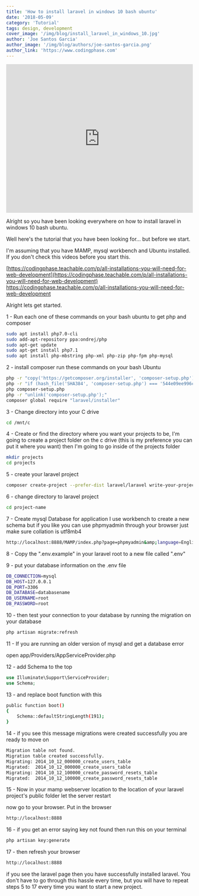 ```yaml
---
title: 'How to install laravel in windows 10 bash ubuntu'
date: '2018-05-09'
category: 'Tutorial'
tags: design, development
cover_image: '/img/blog/install_laravel_in_windows_10.jpg'
author: 'Joe Santos Garcia'
author_image: '/img/blog/authors/joe-santos-garcia.png'
author_link: 'https://www.codingphase.com'
---
```


<iframe src="https://www.youtube.com/embed/xt0iUBjL2JI" width="100%" height="400" frameborder="0" allowfullscreen="allowfullscreen"></iframe>

Alright so you have been looking everywhere on how to install laravel in windows 10 bash ubuntu.

Well here's the tutorial that you have been looking for... but before we start.

I'm assuming that you have MAMP, mysql workbench and Ubuntu installed. If you don't check this videos before you start this.

[https://codingphase.teachable.com/p/all-installations-you-will-need-for-web-development](https://codingphase.teachable.com/p/all-installations-you-will-need-for-web-development)
<a href="https://codingphase.teachable.com/p/all-installations-you-will-need-for-web-development">https://codingphase.teachable.com/p/all-installations-you-will-need-for-web-development</a>

Alright lets get started.

1 - Run each one of these commands on your bash ubuntu to get php and composer

```bash
sudo apt install php7.0-cli
sudo add-apt-repository ppa:ondrej/php
sudo apt-get update
sudo apt-get install php7.1
sudo apt install php-mbstring php-xml php-zip php-fpm php-mysql
```

2 - install composer run these commands on your bash Ubuntu

```bash
php -r "copy('https://getcomposer.org/installer', 'composer-setup.php');"
php -r "if (hash_file('SHA384', 'composer-setup.php') === '544e09ee996cdf60ece3804abc52599c22b1f40f4323403c44d44fdfdd586475ca9813a858088ffbc1f233e9b180f061') { echo 'Installer verified'; } else { echo 'Installer corrupt'; unlink('composer-setup.php'); } echo PHP_EOL;"
php composer-setup.php
php -r "unlink('composer-setup.php');"
composer global require "laravel/installer"
```

3 - Change directory into your C drive

```bash
cd /mnt/c
```

4 - Create or find the directory where you want your projects to be, I'm going to create a project folder on the c drive (this is my preference you can put it where you want) then I'm going to go inside of the projects folder

```bash
mkdir projects
cd projects
```

5 - create your laravel project

```bash
composer create-project --prefer-dist laravel/laravel write-your-project-name-here
```

6 - change directory to laravel project

```bash
cd project-name
```

7 - Create mysql Database for application I use workbench to create a new schema but if you like you can use phpmyadmin through your browser just make sure collation is utf8mb4

```bash
http://localhost:8888/MAMP/index.php?page=phpmyadmin&amp;language=English
```

8 - Copy the ".env.example" in your laravel root to a new file called ".env"

9 - put your database information on the .env file

```bash
DB_CONNECTION=mysql
DB_HOST=127.0.0.1
DB_PORT=3306
DB_DATABASE=databasename
DB_USERNAME=root
DB_PASSWORD=root
```

10 - then test your connection to your database by running the migration on your database

```bash
php artisan migrate:refresh
```

11 - If you are running an older version of mysql and get a database error

open app/Providers/AppServiceProvider.php

12 - add Schema to the top

```php
use Illuminate\Support\ServiceProvider;
use Schema;
```

13 - and replace boot function with this

```bash
public function boot()
{
    Schema::defaultStringLength(191);
}
```

14 - if you see this message migrations were created successfully you are ready to move on

```bash
Migration table not found.
Migration table created successfully.
Migrating: 2014_10_12_000000_create_users_table
Migrated:  2014_10_12_000000_create_users_table
Migrating: 2014_10_12_100000_create_password_resets_table
Migrated:  2014_10_12_100000_create_password_resets_table
```

15 - Now in your mamp webserver location to the location of your laravel project's public folder let the server restart

now go to your browser. Put in the browser

```bash
http://localhost:8888
```

16 - if you get an error saying key not found then run this on your terminal

```bash
php artisan key:generate
```

17 - then refresh your browser

```bash
http://localhost:8888
```

if you see the laravel page then you have successfully installed laravel. You don't have to go through this hassle every time, but you will have to repeat steps 5 to 17 every time you want to start a new project.
